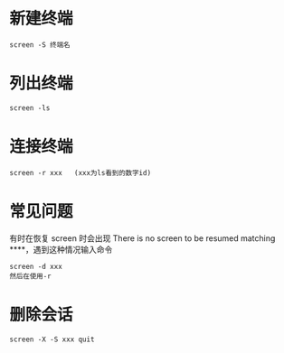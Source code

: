 # 新建终端

    screen -S 终端名

# 列出终端

    screen -ls

# 连接终端

    screen -r xxx   (xxx为ls看到的数字id)

# 常见问题
有时在恢复 screen 时会出现 There is no screen to be resumed matching ****，遇到这种情况输入命令

    screen -d xxx
    然后在使用-r

# 删除会话

    screen -X -S xxx quit